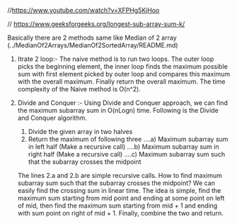 //https://www.youtube.com/watch?v=XFPHg5KjHoo

// https://www.geeksforgeeks.org/longest-sub-array-sum-k/

Basically there are 2 methods same like Median of 2 array (../MedianOf2Arrays/MedianOf2SortedArray/README.md)
1. Itrate 2 loop:-
    The naive method is to run two loops. The outer loop picks the beginning element, the inner loop finds the maximum possible sum with first element picked by outer loop and compares this maximum with the overall maximum. Finally return the overall maximum. The time complexity of the Naive method is O(n^2).
2. Divide and Conquer :- 
    Using Divide and Conquer approach, we can find the maximum subarray sum in O(nLogn) time. Following is the Divide and Conquer algorithm.

    1) Divide the given array in two halves
    2) Return the maximum of following three
    ….a) Maximum subarray sum in left half (Make a recursive call)
    ….b) Maximum subarray sum in right half (Make a recursive call)
    ….c) Maximum subarray sum such that the subarray crosses the midpoint

    The lines 2.a and 2.b are simple recursive calls. How to find maximum subarray sum such that the subarray crosses the midpoint? We can easily find the crossing sum in linear time. The idea is simple, find the maximum sum starting from mid point and ending at some point on left of mid, then find the maximum sum starting from mid + 1 and ending with sum point on right of mid + 1. Finally, combine the two and return.
    
